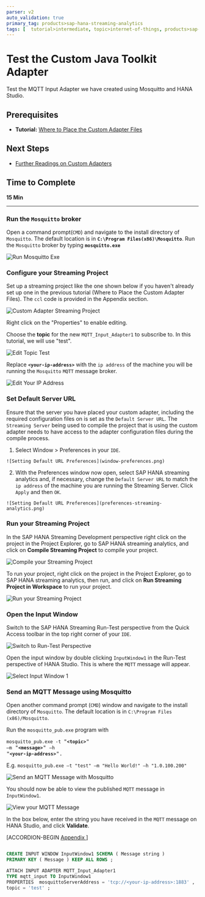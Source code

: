 ```yaml
---
parser: v2
auto_validation: true
primary_tag: products>sap-hana-streaming-analytics
tags: [  tutorial>intermediate, topic>internet-of-things, products>sap-hana-streaming-analytics, products>sap-hana\,-express-edition   ]
---
```


# Test the Custom Java Toolkit Adapter
<!-- description --> Test the MQTT Input Adapter we have created using Mosquitto and HANA Studio.

## Prerequisites
 - **Tutorial:** [Where to Place the Custom Adapter Files](https://developers.sap.com/tutorials/hsa-java-toolkit-adapter-part5.html)

## Next Steps
 - [Further Readings on Custom Adapters](https://developers.sap.com/tutorials/hsa-java-toolkit-adapter-part7.html)
## Time to Complete
**15 Min**

---

### Run the `Mosquitto` broker


Open a command prompt(`CMD`) and navigate to the install directory of `Mosquitto`. The default location is in **`C:\Program Files(x86)\Mosquitto`**. Run the `Mosquitto` broker by typing **`mosquitto.exe`**

![Run Mosquitto Exe](runMosquittoExe.png)


### Configure your Streaming Project


Set up a streaming project like the one shown below if you haven't already set up one in the previous tutorial (Where to Place the Custom Adapter Files). The `ccl` code is provided in the Appendix section.

![Custom Adapter Streaming Project](cclproject.png)

Right click on the "Properties" to enable editing.

Choose the **topic** for the new `MQTT_Input_Adapter1` to subscribe to. In this tutorial, we will use "test".

![Edit Topic Test](editTopicTest.png)

Replace **`<your-ip-address>`** with the `ip address` of the machine you will be running the `Mosquitto` `MQTT` message broker.

![Edit Your IP Address](editYourIpAddress.png)


### Set Default Server URL


Ensure that the server you have placed your custom adapter, including the required configuration files on is set as the `Default Server URL`. The `Streaming Server` being used to compile the project that is using the custom adapter needs to have access to the adapter configuration files during the compile process.

  1. Select Window > Preferences in your `IDE`.

    ![Setting Default URL Preferences](window-preferences.png)

  2. With the Preferences window now open, select SAP HANA streaming analytics and, if necessary, change the `Default Server URL` to match the `ip address` of the machine you are running the Streaming Server. Click `Apply` and then `OK`.

    ![Setting Default URL Preferences](preferences-streaming-analytics.png)


### Run your Streaming Project


In the SAP HANA Streaming Development perspective right click on the project in the Project Explorer, go to SAP HANA streaming analytics, and click on **Compile Streaming Project** to compile your project.

![Compile your Streaming Project](compile-streaming-project.png)

To run your project, right click on the project in the Project Explorer, go to SAP HANA streaming analytics, then run, and click on **Run Streaming Project in Workspace** to run your project.

![Run your Streaming Project](run-streaming-project.png)


### Open the Input Window


Switch to the SAP HANA Streaming Run-Test perspective from the Quick Access toolbar in the top right corner of your `IDE`.

![Switch to Run-Test Perspective](switchToRunTest.png)

Open the input window by double clicking `InputWindow1` in the Run-Test perspective of HANA Studio. This is where the `MQTT` message will appear.

![Select Input Window 1](selectInputWindow1.png)


### Send an MQTT Message using Mosquitto


 Open another command prompt (`CMD`) window and navigate to the install directory of `Mosquitto`. The default location is in `C:\Program Files (x86)/Mosquitto`.

Run the `mosquitto_pub.exe` program with <pre>`mosquitto_pub.exe -t `"<b>`<topic>`</b>" `–m` "<b>`<message>`</b>" `–h` "<b>`<your-ip-address>`</b>".</pre>
 E.g.  `mosquitto_pub.exe –t "test" –m "Hello World!" –h "1.0.100.200"`

![Send an MQTT Message with Mosquitto](send-mqtt-message.png)

You should now be able to view the published `MQTT` message in `InputWindow1`.

![View your MQTT Message](view-mqtt-message.png)

In the box below, enter the string you have received in the `MQTT` message on HANA Studio, and click **Validate**.



[ACCORDION-BEGIN [Appendix ](&nbsp;)]

```SQL

CREATE INPUT WINDOW InputWindow1 SCHEMA ( Message string )
PRIMARY KEY ( Message ) KEEP ALL ROWS ;

ATTACH INPUT ADAPTER MQTT_Input_Adapter1
TYPE mqtt_input TO InputWindow1
PROPERTIES  mosquittoServerAddress = 'tcp://<your-ip-address>:1883' ,
topic = 'test' ;

```



